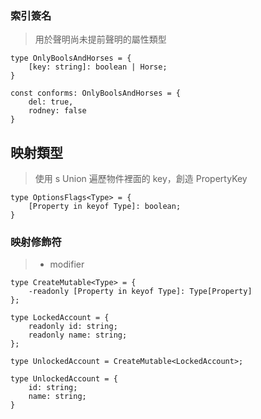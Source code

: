 
### 索引簽名

> 用於聲明尚未提前聲明的屬性類型

```TS
type OnlyBoolsAndHorses = {
	[key: string]: boolean | Horse;
}

const conforms: OnlyBoolsAndHorses = {
	del: true,
	rodney: false
}
```

## 映射類型

> 使用 s Union 遍歷物件裡面的 key，創造 PropertyKey

```TS
type OptionsFlags<Type> = {
	[Property in keyof Type]: boolean;
}
```

### 映射修飾符 

> - modifier

```TS
type CreateMutable<Type> = {
	-readonly [Property in keyof Type]: Type[Property]
};

type LockedAccount = {
	readonly id: string;
	readonly name: string;
};

type UnlockedAccount = CreateMutable<LockedAccount>;

type UnlockedAccount = {
	id: string;
	name: string;
}
```

